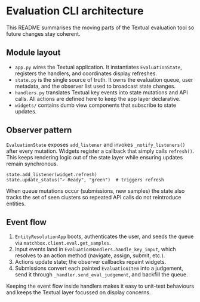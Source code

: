 # Evaluation CLI architecture

This README summarises the moving parts of the Textual evaluation tool so future
changes stay coherent.

## Module layout

- `app.py` wires the Textual application. It instantiates `EvaluationState`,
  registers the handlers, and coordinates display refreshes.
- `state.py` is the single source of truth. It owns the evaluation queue,
  user metadata, and the observer list used to broadcast state changes.
- `handlers.py` translates Textual key events into state mutations and API
  calls. All actions are defined here to keep the app layer declarative.
- `widgets/` contains dumb view components that subscribe to state updates.

## Observer pattern

`EvaluationState` exposes `add_listener` and invokes `_notify_listeners()` after
every mutation. Widgets register a callback that simply calls `refresh()`. This
keeps rendering logic out of the state layer while ensuring updates remain
synchronous.

```
state.add_listener(widget.refresh)
state.update_status("✓ Ready", "green")  # triggers refresh
```

When queue mutations occur (submissions, new samples) the state also tracks the
set of seen clusters so repeated API calls do not reintroduce entities.

## Event flow

1. `EntityResolutionApp` boots, authenticates the user, and seeds the queue via
   `matchbox.client.eval.get_samples`.
2. Input events land in `EvaluationHandlers.handle_key_input`, which resolves
   to an action method (navigate, assign, submit, etc.).
3. Actions update state; the observer callbacks repaint widgets.
4. Submissions convert each painted `EvaluationItem` into a judgement, send it
   through `_handler.send_eval_judgement`, and backfill the queue.

Keeping the event flow inside handlers makes it easy to unit-test behaviours
and keeps the Textual layer focussed on display concerns.
